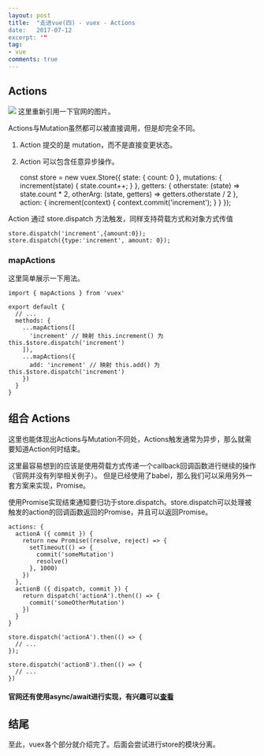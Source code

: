 ```yaml
---
layout: post
title:  "走进vue(四) - vuex - Actions
date:   2017-07-12
excerpt: ""
tag:
- vue
comments: true
---
```


## Actions
![](http://vuex.vuejs.org/zh-cn/images/vuex.png)
这里重新引用一下官网的图片。

Actions与Mutation虽然都可以被直接调用，但是却完全不同。
1. Action 提交的是 mutation，而不是直接变更状态。
2. Action 可以包含任意异步操作。

    const store = new vuex.Store({
        state: {
            count: 0
        },
        mutations: {
            increment(state) {
                state.count++;
            }
        },
        getters: {
            otherstate: (state) => state.count * 2,
            otherArg: (state, getters) => getters.otherstate / 2
        },
        action: {
            increment(context) {
                context.commit('increment');
            }
        }
    });

Action 通过 store.dispatch 方法触发，同样支持荷载方式和对象方式传值
    
    store.dispatch('increment',{amount:0});
    store.dispatch({type:'increment', amount: 0});

### mapActions
这里简单展示一下用法。

    import { mapActions } from 'vuex'

    export default {
      // ...
      methods: {
        ...mapActions([
          'increment' // 映射 this.increment() 为 this.$store.dispatch('increment')
        ]),
        ...mapActions({
          add: 'increment' // 映射 this.add() 为 this.$store.dispatch('increment')
        })
      }
    }

## 组合 Actions
这里也能体现出Actions与Mutation不同处，Actions触发通常为异步，那么就需要知道Action何时结束。

这里最容易想到的应该是使用荷载方式传递一个callback回调函数进行继续的操作（官网并没有列举相关例子）。
但是已经使用了babel，那么我们可以采用另外一套方案来实现，Promise。

使用Promise实现结束通知要归功于store.dispatch。store.dispatch可以处理被触发的action的回调函数返回的Promise，并且可以返回Promise。

    actions: {
      actionA ({ commit }) {
        return new Promise((resolve, reject) => {
          setTimeout(() => {
            commit('someMutation')
            resolve()
          }, 1000)
        })
      },
      actionB ({ dispatch, commit }) {
        return dispatch('actionA').then(() => {
          commit('someOtherMutation')
        })
      }
    }

    store.dispatch('actionA').then(() => {
      // ...
    });

    store.dispatch('actionB').then(() => {
      // ...
    })

#### 官网还有使用async/await进行实现，有兴趣可以[查看](https://vuex.vuejs.org/zh-cn/actions.html)

## 结尾
至此，vuex各个部分就介绍完了。后面会尝试进行store的模块分离。